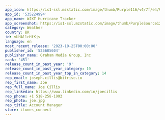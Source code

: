```yaml
---
app_icon: https://is1-ssl.mzstatic.com/image/thumb/Purple116/v4/7f/e4/99/7fe49932-aa56-2a14-dcc2-a9352348cbb7/AppIcon-0-0-1x_U007emarketing-0-4-0-85-220.png/1024x1024bb.png
app_id: '535224994'
app_name: WJXT Hurricane Tracker
app_screenshot: https://is1-ssl.mzstatic.com/image/thumb/PurpleSource126/v4/5c/e8/bb/5ce8bb38-e91a-8379-1f90-86bf5dea77aa/e760312d-3ae6-421b-9b6f-e8fc39888f2a_Simulator_Screen_Shot_-_iPhone_11_Pro_Max_-_2023-03-26_at_20.58.53.png/1242x2688bb.png
category: Weather
country: BR
id: vUHAllcHfKjv
language: en
most_recent_release: '2023-10-25T00:00:00'
publisher_id: '525605604'
publisher_name: Graham Media Group, Inc
rank: '451'
release_count_in_past_year: '9'
release_count_in_past_year_category: 10
release_count_in_past_year_top_in_category: 14
rep_email: joseph.cillis@bitrise.io
rep_first_name: Joe
rep_full_name: Joe Cillis
rep_linkedin: https://www.linkedin.com/in/joecillis
rep_phone: +1 518-258-1902
rep_photo: joe.jpg
rep_title: Account Manager
store: itunes_connect
---
```

